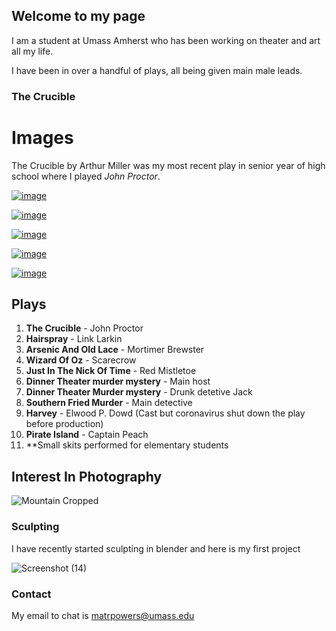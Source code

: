 ## Welcome to my page

I am a student at Umass Amherst who has been working on theater and art all my life. 

I have been in over a handful of plays, all being given main male leads.
### The Crucible

# Images

The Crucible by Arthur Miller was my most recent play in senior year of high school where I played _John Proctor_. 

[![image](https://user-images.githubusercontent.com/72901479/96076269-ef636680-0e7a-11eb-9bfb-210870b54113.png)
](url)

[![image](https://user-images.githubusercontent.com/72901479/96076112-8f6cc000-0e7a-11eb-8853-a518adbcc006.png)
](url)

[![image](https://user-images.githubusercontent.com/72901479/96076176-b0cdac00-0e7a-11eb-88d2-3088bbd25e27.png)
](url)

[![image](https://user-images.githubusercontent.com/72901479/96076219-cb078a00-0e7a-11eb-8d81-66f24db55b22.png)
](url)

[![image](https://user-images.githubusercontent.com/72901479/96076249-df4b8700-0e7a-11eb-8847-97fb34180783.png)
](url)

## Plays

1. **The Crucible** - John Proctor
2. **Hairspray** - Link Larkin
3. **Arsenic And Old Lace** - Mortimer Brewster
4. **Wizard Of Oz** - Scarecrow
5. **Just In The Nick Of Time** - Red Mistletoe
6. **Dinner Theater murder mystery** - Main host
7. **Dinner Theater Murder mystery** - Drunk detetive Jack
8. **Southern Fried Murder** - Main detective
9. **Harvey** - Elwood P. Dowd (Cast but coronavirus shut down the play before production)
10. **Pirate Island** - Captain Peach
11. **Small skits performed for elementary students

## Interest In Photography

![Mountain Cropped](https://user-images.githubusercontent.com/72901479/96077379-a660e180-0e7d-11eb-99aa-e4611e3bfecd.jpg)


### Sculpting

I have recently started sculpting in blender and here is my first project

![Screenshot (14)](https://user-images.githubusercontent.com/72901479/96076810-3d2c9e80-0e7c-11eb-91be-01cce4f6529b.png)


### Contact

My email to chat is matrpowers@umass.edu
